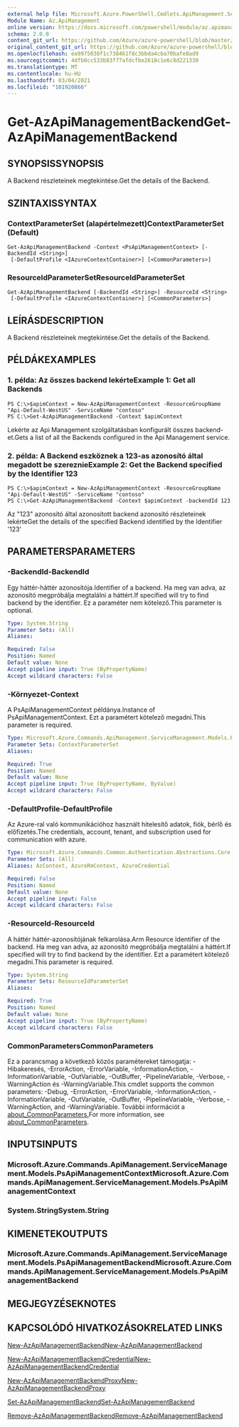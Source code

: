 ```yaml
---
external help file: Microsoft.Azure.PowerShell.Cmdlets.ApiManagement.ServiceManagement.dll-Help.xml
Module Name: Az.ApiManagement
online version: https://docs.microsoft.com/powershell/module/az.apimanagement/get-azapimanagementbackend
schema: 2.0.0
content_git_url: https://github.com/Azure/azure-powershell/blob/master/src/ApiManagement/ApiManagement/help/Get-AzApiManagementBackend.md
original_content_git_url: https://github.com/Azure/azure-powershell/blob/master/src/ApiManagement/ApiManagement/help/Get-AzApiManagementBackend.md
ms.openlocfilehash: ea9975038f1c738461f8c3bbda4cba70bafe8ad9
ms.sourcegitcommit: 4dfb0cc533b83f77afdcfbe2618c1e6c8d221330
ms.translationtype: MT
ms.contentlocale: hu-HU
ms.lasthandoff: 03/04/2021
ms.locfileid: "101920866"
---
```

# <span data-ttu-id="47603-101">Get-AzApiManagementBackend</span><span class="sxs-lookup"><span data-stu-id="47603-101">Get-AzApiManagementBackend</span></span>

## <span data-ttu-id="47603-102">SYNOPSIS</span><span class="sxs-lookup"><span data-stu-id="47603-102">SYNOPSIS</span></span>
<span data-ttu-id="47603-103">A Backend részleteinek megtekintése.</span><span class="sxs-lookup"><span data-stu-id="47603-103">Get the details of the Backend.</span></span>

## <span data-ttu-id="47603-104">SZINTAXIS</span><span class="sxs-lookup"><span data-stu-id="47603-104">SYNTAX</span></span>

### <span data-ttu-id="47603-105">ContextParameterSet (alapértelmezett)</span><span class="sxs-lookup"><span data-stu-id="47603-105">ContextParameterSet (Default)</span></span>
```
Get-AzApiManagementBackend -Context <PsApiManagementContext> [-BackendId <String>]
 [-DefaultProfile <IAzureContextContainer>] [<CommonParameters>]
```

### <span data-ttu-id="47603-106">ResourceIdParameterSet</span><span class="sxs-lookup"><span data-stu-id="47603-106">ResourceIdParameterSet</span></span>
```
Get-AzApiManagementBackend [-BackendId <String>] -ResourceId <String>
 [-DefaultProfile <IAzureContextContainer>] [<CommonParameters>]
```

## <span data-ttu-id="47603-107">LEÍRÁS</span><span class="sxs-lookup"><span data-stu-id="47603-107">DESCRIPTION</span></span>
<span data-ttu-id="47603-108">A Backend részleteinek megtekintése.</span><span class="sxs-lookup"><span data-stu-id="47603-108">Get the details of the Backend.</span></span>

## <span data-ttu-id="47603-109">PÉLDÁK</span><span class="sxs-lookup"><span data-stu-id="47603-109">EXAMPLES</span></span>

### <span data-ttu-id="47603-110">1. példa: Az összes backend lekérte</span><span class="sxs-lookup"><span data-stu-id="47603-110">Example 1: Get all Backends</span></span>
```
PS C:\>$apimContext = New-AzApiManagementContext -ResourceGroupName "Api-Default-WestUS" -ServiceName "contoso"
PS C:\>Get-AzApiManagementBackend -Context $apimContext
```

<span data-ttu-id="47603-111">Lekérte az Api Management szolgáltatásban konfigurált összes backend-et.</span><span class="sxs-lookup"><span data-stu-id="47603-111">Gets a list of all the Backends configured in the Api Management service.</span></span>

### <span data-ttu-id="47603-112">2. példa: A Backend eszköznek a 123-as azonosító által megadott be szereznie</span><span class="sxs-lookup"><span data-stu-id="47603-112">Example 2: Get the Backend specified by the Identifier 123</span></span>
```
PS C:\>$apimContext = New-AzApiManagementContext -ResourceGroupName "Api-Default-WestUS" -ServiceName "contoso"
PS C:\>Get-AzApiManagementBackend -Context $apimContext -backendId 123
```

<span data-ttu-id="47603-113">Az "123" azonosító által azonosított backend azonosító részleteinek lekérte</span><span class="sxs-lookup"><span data-stu-id="47603-113">Get the details of the specified Backend identified by the Identifier '123'</span></span>

## <span data-ttu-id="47603-114">PARAMETERS</span><span class="sxs-lookup"><span data-stu-id="47603-114">PARAMETERS</span></span>

### <span data-ttu-id="47603-115">-BackendId</span><span class="sxs-lookup"><span data-stu-id="47603-115">-BackendId</span></span>
<span data-ttu-id="47603-116">Egy háttér-háttér azonosítója.</span><span class="sxs-lookup"><span data-stu-id="47603-116">Identifier of a backend.</span></span>
<span data-ttu-id="47603-117">Ha meg van adva, az azonosító megpróbálja megtalálni a háttért.</span><span class="sxs-lookup"><span data-stu-id="47603-117">If specified will try to find backend by the identifier.</span></span>
<span data-ttu-id="47603-118">Ez a paraméter nem kötelező.</span><span class="sxs-lookup"><span data-stu-id="47603-118">This parameter is optional.</span></span>

```yaml
Type: System.String
Parameter Sets: (All)
Aliases:

Required: False
Position: Named
Default value: None
Accept pipeline input: True (ByPropertyName)
Accept wildcard characters: False
```

### <span data-ttu-id="47603-119">-Környezet</span><span class="sxs-lookup"><span data-stu-id="47603-119">-Context</span></span>
<span data-ttu-id="47603-120">A PsApiManagementContext példánya.</span><span class="sxs-lookup"><span data-stu-id="47603-120">Instance of PsApiManagementContext.</span></span>
<span data-ttu-id="47603-121">Ezt a paramétert kötelező megadni.</span><span class="sxs-lookup"><span data-stu-id="47603-121">This parameter is required.</span></span>

```yaml
Type: Microsoft.Azure.Commands.ApiManagement.ServiceManagement.Models.PsApiManagementContext
Parameter Sets: ContextParameterSet
Aliases:

Required: True
Position: Named
Default value: None
Accept pipeline input: True (ByPropertyName, ByValue)
Accept wildcard characters: False
```

### <span data-ttu-id="47603-122">-DefaultProfile</span><span class="sxs-lookup"><span data-stu-id="47603-122">-DefaultProfile</span></span>
<span data-ttu-id="47603-123">Az Azure-ral való kommunikációhoz használt hitelesítő adatok, fiók, bérlő és előfizetés.</span><span class="sxs-lookup"><span data-stu-id="47603-123">The credentials, account, tenant, and subscription used for communication with azure.</span></span>

```yaml
Type: Microsoft.Azure.Commands.Common.Authentication.Abstractions.Core.IAzureContextContainer
Parameter Sets: (All)
Aliases: AzContext, AzureRmContext, AzureCredential

Required: False
Position: Named
Default value: None
Accept pipeline input: False
Accept wildcard characters: False
```

### <span data-ttu-id="47603-124">-ResourceId</span><span class="sxs-lookup"><span data-stu-id="47603-124">-ResourceId</span></span>
<span data-ttu-id="47603-125">A háttér háttér-azonosítójának felkarolása.</span><span class="sxs-lookup"><span data-stu-id="47603-125">Arm Resource Identifier of the backend.</span></span> <span data-ttu-id="47603-126">Ha meg van adva, az azonosító megpróbálja megtalálni a háttért.</span><span class="sxs-lookup"><span data-stu-id="47603-126">If specified will try to find backend by the identifier.</span></span> <span data-ttu-id="47603-127">Ezt a paramétert kötelező megadni.</span><span class="sxs-lookup"><span data-stu-id="47603-127">This parameter is required.</span></span>

```yaml
Type: System.String
Parameter Sets: ResourceIdParameterSet
Aliases:

Required: True
Position: Named
Default value: None
Accept pipeline input: True (ByPropertyName)
Accept wildcard characters: False
```

### <span data-ttu-id="47603-128">CommonParameters</span><span class="sxs-lookup"><span data-stu-id="47603-128">CommonParameters</span></span>
<span data-ttu-id="47603-129">Ez a parancsmag a következő közös paramétereket támogatja: -Hibakeresés, -ErrorAction, -ErrorVariable, -InformationAction, -InformationVariable, -OutVariable, -OutBuffer, -PipelineVariable, -Verbose, -WarningAction és -WarningVariable.</span><span class="sxs-lookup"><span data-stu-id="47603-129">This cmdlet supports the common parameters: -Debug, -ErrorAction, -ErrorVariable, -InformationAction, -InformationVariable, -OutVariable, -OutBuffer, -PipelineVariable, -Verbose, -WarningAction, and -WarningVariable.</span></span> <span data-ttu-id="47603-130">További információt a [about_CommonParameters.](http://go.microsoft.com/fwlink/?LinkID=113216)</span><span class="sxs-lookup"><span data-stu-id="47603-130">For more information, see [about_CommonParameters](http://go.microsoft.com/fwlink/?LinkID=113216).</span></span>

## <span data-ttu-id="47603-131">INPUTS</span><span class="sxs-lookup"><span data-stu-id="47603-131">INPUTS</span></span>

### <span data-ttu-id="47603-132">Microsoft.Azure.Commands.ApiManagement.ServiceManagement.Models.PsApiManagementContext</span><span class="sxs-lookup"><span data-stu-id="47603-132">Microsoft.Azure.Commands.ApiManagement.ServiceManagement.Models.PsApiManagementContext</span></span>

### <span data-ttu-id="47603-133">System.String</span><span class="sxs-lookup"><span data-stu-id="47603-133">System.String</span></span>

## <span data-ttu-id="47603-134">KIMENETEK</span><span class="sxs-lookup"><span data-stu-id="47603-134">OUTPUTS</span></span>

### <span data-ttu-id="47603-135">Microsoft.Azure.Commands.ApiManagement.ServiceManagement.Models.PsApiManagementBackend</span><span class="sxs-lookup"><span data-stu-id="47603-135">Microsoft.Azure.Commands.ApiManagement.ServiceManagement.Models.PsApiManagementBackend</span></span>

## <span data-ttu-id="47603-136">MEGJEGYZÉSEK</span><span class="sxs-lookup"><span data-stu-id="47603-136">NOTES</span></span>

## <span data-ttu-id="47603-137">KAPCSOLÓDÓ HIVATKOZÁSOK</span><span class="sxs-lookup"><span data-stu-id="47603-137">RELATED LINKS</span></span>

[<span data-ttu-id="47603-138">New-AzApiManagementBackend</span><span class="sxs-lookup"><span data-stu-id="47603-138">New-AzApiManagementBackend</span></span>](./New-AzApiManagementBackend.md)

[<span data-ttu-id="47603-139">New-AzApiManagementBackendCredential</span><span class="sxs-lookup"><span data-stu-id="47603-139">New-AzApiManagementBackendCredential</span></span>](./New-AzApiManagementBackendCredential.md)

[<span data-ttu-id="47603-140">New-AzApiManagementBackendProxy</span><span class="sxs-lookup"><span data-stu-id="47603-140">New-AzApiManagementBackendProxy</span></span>](./New-AzApiManagementBackendProxy.md)

[<span data-ttu-id="47603-141">Set-AzApiManagementBackend</span><span class="sxs-lookup"><span data-stu-id="47603-141">Set-AzApiManagementBackend</span></span>](./Set-AzApiManagementBackend.md)

[<span data-ttu-id="47603-142">Remove-AzApiManagementBackend</span><span class="sxs-lookup"><span data-stu-id="47603-142">Remove-AzApiManagementBackend</span></span>](./Remove-AzApiManagementBackend.md)
